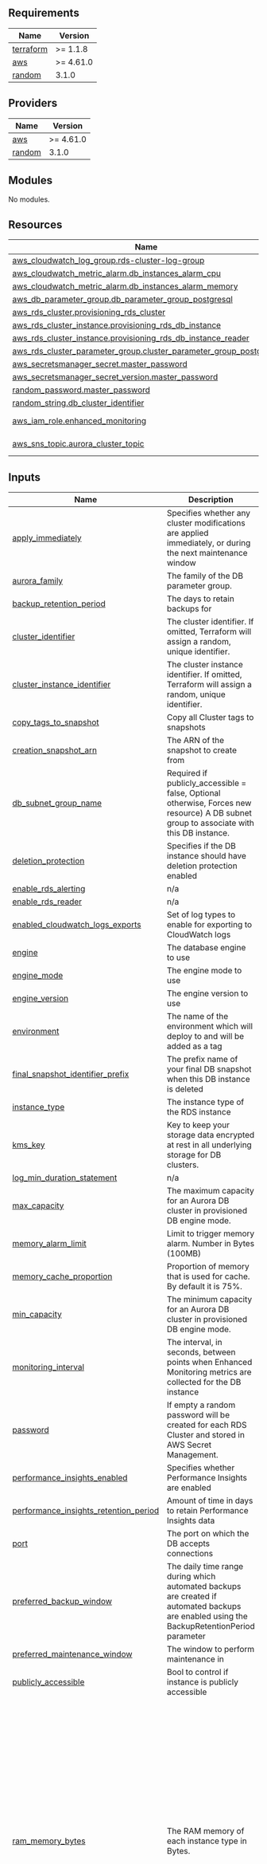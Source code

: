 <!-- BEGIN_TF_DOCS -->
## Requirements

| Name | Version |
|------|---------|
| <a name="requirement_terraform"></a> [terraform](#requirement\_terraform) | >= 1.1.8 |
| <a name="requirement_aws"></a> [aws](#requirement\_aws) | >= 4.61.0 |
| <a name="requirement_random"></a> [random](#requirement\_random) | 3.1.0 |

## Providers

| Name | Version |
|------|---------|
| <a name="provider_aws"></a> [aws](#provider\_aws) | >= 4.61.0 |
| <a name="provider_random"></a> [random](#provider\_random) | 3.1.0 |

## Modules

No modules.

## Resources

| Name | Type |
|------|------|
| [aws_cloudwatch_log_group.rds-cluster-log-group](https://registry.terraform.io/providers/hashicorp/aws/latest/docs/resources/cloudwatch_log_group) | resource |
| [aws_cloudwatch_metric_alarm.db_instances_alarm_cpu](https://registry.terraform.io/providers/hashicorp/aws/latest/docs/resources/cloudwatch_metric_alarm) | resource |
| [aws_cloudwatch_metric_alarm.db_instances_alarm_memory](https://registry.terraform.io/providers/hashicorp/aws/latest/docs/resources/cloudwatch_metric_alarm) | resource |
| [aws_db_parameter_group.db_parameter_group_postgresql](https://registry.terraform.io/providers/hashicorp/aws/latest/docs/resources/db_parameter_group) | resource |
| [aws_rds_cluster.provisioning_rds_cluster](https://registry.terraform.io/providers/hashicorp/aws/latest/docs/resources/rds_cluster) | resource |
| [aws_rds_cluster_instance.provisioning_rds_db_instance](https://registry.terraform.io/providers/hashicorp/aws/latest/docs/resources/rds_cluster_instance) | resource |
| [aws_rds_cluster_instance.provisioning_rds_db_instance_reader](https://registry.terraform.io/providers/hashicorp/aws/latest/docs/resources/rds_cluster_instance) | resource |
| [aws_rds_cluster_parameter_group.cluster_parameter_group_postgresql](https://registry.terraform.io/providers/hashicorp/aws/latest/docs/resources/rds_cluster_parameter_group) | resource |
| [aws_secretsmanager_secret.master_password](https://registry.terraform.io/providers/hashicorp/aws/latest/docs/resources/secretsmanager_secret) | resource |
| [aws_secretsmanager_secret_version.master_password](https://registry.terraform.io/providers/hashicorp/aws/latest/docs/resources/secretsmanager_secret_version) | resource |
| [random_password.master_password](https://registry.terraform.io/providers/hashicorp/random/3.1.0/docs/resources/password) | resource |
| [random_string.db_cluster_identifier](https://registry.terraform.io/providers/hashicorp/random/3.1.0/docs/resources/string) | resource |
| [aws_iam_role.enhanced_monitoring](https://registry.terraform.io/providers/hashicorp/aws/latest/docs/data-sources/iam_role) | data source |
| [aws_sns_topic.aurora_cluster_topic](https://registry.terraform.io/providers/hashicorp/aws/latest/docs/data-sources/sns_topic) | data source |

## Inputs

| Name | Description | Type | Default | Required |
|------|-------------|------|---------|:--------:|
| <a name="input_apply_immediately"></a> [apply\_immediately](#input\_apply\_immediately) | Specifies whether any cluster modifications are applied immediately, or during the next maintenance window | `bool` | n/a | yes |
| <a name="input_aurora_family"></a> [aurora\_family](#input\_aurora\_family) | The family of the DB parameter group. | `string` | `"aurora-postgresql12"` | no |
| <a name="input_backup_retention_period"></a> [backup\_retention\_period](#input\_backup\_retention\_period) | The days to retain backups for | `string` | `"7"` | no |
| <a name="input_cluster_identifier"></a> [cluster\_identifier](#input\_cluster\_identifier) | The cluster identifier. If omitted, Terraform will assign a random, unique identifier. | `string` | n/a | yes |
| <a name="input_cluster_instance_identifier"></a> [cluster\_instance\_identifier](#input\_cluster\_instance\_identifier) | The cluster instance identifier. If omitted, Terraform will assign a random, unique identifier. | `string` | n/a | yes |
| <a name="input_copy_tags_to_snapshot"></a> [copy\_tags\_to\_snapshot](#input\_copy\_tags\_to\_snapshot) | Copy all Cluster tags to snapshots | `bool` | n/a | yes |
| <a name="input_creation_snapshot_arn"></a> [creation\_snapshot\_arn](#input\_creation\_snapshot\_arn) | The ARN of the snapshot to create from | `string` | `""` | no |
| <a name="input_db_subnet_group_name"></a> [db\_subnet\_group\_name](#input\_db\_subnet\_group\_name) | Required if publicly\_accessible = false, Optional otherwise, Forces new resource) A DB subnet group to associate with this DB instance. | `string` | n/a | yes |
| <a name="input_deletion_protection"></a> [deletion\_protection](#input\_deletion\_protection) | Specifies if the DB instance should have deletion protection enabled | `bool` | n/a | yes |
| <a name="input_enable_rds_alerting"></a> [enable\_rds\_alerting](#input\_enable\_rds\_alerting) | n/a | `bool` | `false` | no |
| <a name="input_enable_rds_reader"></a> [enable\_rds\_reader](#input\_enable\_rds\_reader) | n/a | `bool` | `true` | no |
| <a name="input_enabled_cloudwatch_logs_exports"></a> [enabled\_cloudwatch\_logs\_exports](#input\_enabled\_cloudwatch\_logs\_exports) | Set of log types to enable for exporting to CloudWatch logs | `list(string)` | n/a | yes |
| <a name="input_engine"></a> [engine](#input\_engine) | The database engine to use | `string` | `"aurora-postgresql"` | no |
| <a name="input_engine_mode"></a> [engine\_mode](#input\_engine\_mode) | The engine mode to use | `string` | `"provisioned"` | no |
| <a name="input_engine_version"></a> [engine\_version](#input\_engine\_version) | The engine version to use | `string` | n/a | yes |
| <a name="input_environment"></a> [environment](#input\_environment) | The name of the environment which will deploy to and will be added as a tag | `string` | n/a | yes |
| <a name="input_final_snapshot_identifier_prefix"></a> [final\_snapshot\_identifier\_prefix](#input\_final\_snapshot\_identifier\_prefix) | The prefix name of your final DB snapshot when this DB instance is deleted | `string` | n/a | yes |
| <a name="input_instance_type"></a> [instance\_type](#input\_instance\_type) | The instance type of the RDS instance | `string` | `""` | no |
| <a name="input_kms_key"></a> [kms\_key](#input\_kms\_key) | Key to keep your storage data encrypted at rest in all underlying storage for DB clusters. | `string` | n/a | yes |
| <a name="input_log_min_duration_statement"></a> [log\_min\_duration\_statement](#input\_log\_min\_duration\_statement) | n/a | `number` | `2000` | no |
| <a name="input_max_capacity"></a> [max\_capacity](#input\_max\_capacity) | The maximum capacity for an Aurora DB cluster in provisioned DB engine mode. | `number` | n/a | yes |
| <a name="input_memory_alarm_limit"></a> [memory\_alarm\_limit](#input\_memory\_alarm\_limit) | Limit to trigger memory alarm. Number in Bytes (100MB) | `string` | `"100000000"` | no |
| <a name="input_memory_cache_proportion"></a> [memory\_cache\_proportion](#input\_memory\_cache\_proportion) | Proportion of memory that is used for cache. By default it is 75%. | `number` | `0.75` | no |
| <a name="input_min_capacity"></a> [min\_capacity](#input\_min\_capacity) | The minimum capacity for an Aurora DB cluster in provisioned DB engine mode. | `number` | n/a | yes |
| <a name="input_monitoring_interval"></a> [monitoring\_interval](#input\_monitoring\_interval) | The interval, in seconds, between points when Enhanced Monitoring metrics are collected for the DB instance | `number` | n/a | yes |
| <a name="input_password"></a> [password](#input\_password) | If empty a random password will be created for each RDS Cluster and stored in AWS Secret Management. | `string` | n/a | yes |
| <a name="input_performance_insights_enabled"></a> [performance\_insights\_enabled](#input\_performance\_insights\_enabled) | Specifies whether Performance Insights are enabled | `bool` | n/a | yes |
| <a name="input_performance_insights_retention_period"></a> [performance\_insights\_retention\_period](#input\_performance\_insights\_retention\_period) | Amount of time in days to retain Performance Insights data | `number` | n/a | yes |
| <a name="input_port"></a> [port](#input\_port) | The port on which the DB accepts connections | `string` | `"5432"` | no |
| <a name="input_preferred_backup_window"></a> [preferred\_backup\_window](#input\_preferred\_backup\_window) | The daily time range during which automated backups are created if automated backups are enabled using the BackupRetentionPeriod parameter | `string` | n/a | yes |
| <a name="input_preferred_maintenance_window"></a> [preferred\_maintenance\_window](#input\_preferred\_maintenance\_window) | The window to perform maintenance in | `string` | n/a | yes |
| <a name="input_publicly_accessible"></a> [publicly\_accessible](#input\_publicly\_accessible) | Bool to control if instance is publicly accessible | `bool` | `false` | no |
| <a name="input_ram_memory_bytes"></a> [ram\_memory\_bytes](#input\_ram\_memory\_bytes) | The RAM memory of each instance type in Bytes. | `map(any)` | <pre>{<br>  "db.r5.12xlarge": "412316860416",<br>  "db.r5.16xlarge": "549755813888",<br>  "db.r5.24xlarge": "824633720832",<br>  "db.r5.2xlarge": "68719476736",<br>  "db.r5.4xlarge": "137438953472",<br>  "db.r5.8xlarge": "274877906944",<br>  "db.r5.large": "17179869184",<br>  "db.r5.xlarge": "34359738368",<br>  "db.r6g.12xlarge": "412316860416",<br>  "db.r6g.16xlarge": "549755813888",<br>  "db.r6g.24xlarge": "824633720832",<br>  "db.r6g.2xlarge": "68719476736",<br>  "db.r6g.4xlarge": "137438953472",<br>  "db.r6g.8xlarge": "274877906944",<br>  "db.r6g.large": "17179869184",<br>  "db.r6g.xlarge": "34359738368",<br>  "db.t3.large": "8589934592",<br>  "db.t3.medium": "4294967296",<br>  "db.t3.small": "2147483648",<br>  "db.t4g.large": "8589934592",<br>  "db.t4g.medium": "4294967296",<br>  "db.t4g.small": "2147483648"<br>}</pre> | no |
| <a name="input_rds_sns_topic"></a> [rds\_sns\_topic](#input\_rds\_sns\_topic) | RDS events sns topic | `string` | `"rds-cluster-events"` | no |
| <a name="input_replica_min"></a> [replica\_min](#input\_replica\_min) | Number of replicas to deploy initially with the RDS Cluster. | `number` | n/a | yes |
| <a name="input_service_name"></a> [service\_name](#input\_service\_name) | THe name of the service | `string` | n/a | yes |
| <a name="input_skip_final_snapshot"></a> [skip\_final\_snapshot](#input\_skip\_final\_snapshot) | Determines whether a final DB snapshot is created before the DB instance is deleted | `bool` | n/a | yes |
| <a name="input_storage_encrypted"></a> [storage\_encrypted](#input\_storage\_encrypted) | Specifies whether the DB cluster is encrypted | `bool` | n/a | yes |
| <a name="input_tags"></a> [tags](#input\_tags) | A map of tags to assign to the resource | `map(string)` | `{}` | no |
| <a name="input_username"></a> [username](#input\_username) | Username for the master DB user | `string` | n/a | yes |
| <a name="input_vpc_id"></a> [vpc\_id](#input\_vpc\_id) | The VPC ID of the database cluster | `string` | n/a | yes |
| <a name="input_vpc_security_group_ids"></a> [vpc\_security\_group\_ids](#input\_vpc\_security\_group\_ids) | The IDs of the security groups that will be assigned to the cluster nodes | `list(string)` | n/a | yes |

## Outputs

No outputs.
<!-- END_TF_DOCS -->